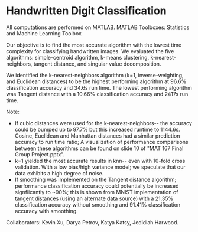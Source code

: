 # Handwritten Digit Classification

All computations are performed on MATLAB.
MATLAB Toolboxes: Statistics and Machine Learning Toolbox

Our objective is to find the most accurate algorithm with the lowest time complexity for classifying handwritten images. We evaluated the five algorithms: simple-centroid algorithm, k-means clustering, k-nearest-neighbors, tangent distance, and singular value decomposition.

We identified the k-nearest-neighbors algorithm (k=1, inverse-weighting, and Euclidean distances) to be the highest performing algorithm at 96.6% classification accuracy and 34.6s run time. The lowest performing algorithm was Tangent distance with a 10.66% classification accuracy and 2417s run time. 

Note: 
* If cubic distances were used for the k-nearest-neighbors-- the accuracy could be bumped up to 97.7% but this increased runtime to 1144.6s. Cosine, Euclidean and Manhattan distances had a similar prediction accuracy to run time ratio; A visualization of performance comparisons between these algorithms can be found on slide 10 of "MAT 167 Final Group Project.pptx". 
* k=1 yielded the most accurate results in knn-- even with 10-fold cross validation. With a low bias/high variance model; we speculate that our data exhibits a high degree of noise.  
* If smoothing was implemented on the Tangent distance algorithm; performance classification accuracy could potentially be increased signfiicantly to ~90%; this is shown from MNIST implementation of tangent distances (using an alternate data source) with a 21.35% classification accuracy without smoothing and 91.41% classification accuracy with smoothing. 

Collaborators: Kevin Xu, Darya Petrov, Katya Katsy, Jedidiah Harwood.
